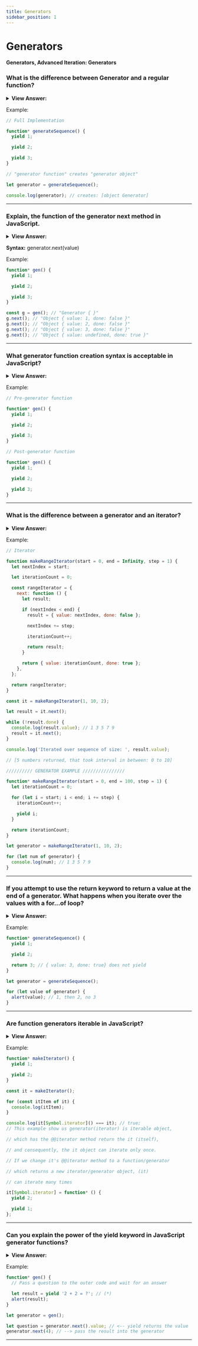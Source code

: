 ```yaml
---
title: Generators
sidebar_position: 1
---
```


# Generators

**Generators, Advanced Iteration: Generators**

<head>
  <title>Generators - JavaScript Interview Questions & Answers</title>
  <meta charSet="utf-8" />
</head>

### What is the difference between Generator and a regular function?

<details>
  <summary><strong>View Answer:</strong></summary>
  <div>
  <div><strong>Interview Response:</strong> Regular functions return only one, single value (or nothing). Generators can return (“yield”) multiple values, one after another, on-demand.</div><br />
  <div><strong>Technical Response:</strong> Regular functions return only one, single value (or nothing). Generators can return (“yield”) multiple values, one after another, on-demand. They work great with iterables, allowing to create data streams with ease. To create a generator, we need a special syntax construct: (function*), so-called “generator function”. Generator functions behave differently from regular ones. When such function is called, it does not run its code. Instead, it returns a special object, called “generator object”, to manage the execution.
  </div>
  </div>
</details>

Example:

```js
// Full Implementation

function* generateSequence() {
  yield 1;

  yield 2;

  yield 3;
}

// "generator function" creates "generator object"

let generator = generateSequence();

console.log(generator); // creates: [object Generator]
```

---

### Explain, the function of the generator next method in JavaScript.

<details>
  <summary><strong>View Answer:</strong></summary>
  <div>
  <div><strong>Interview Response:</strong> The next() method returns an object with two properties done and value. The done property will return false if a value exists, otherwise true if the value returns undefined.
</div>
  </div>
</details>

**Syntax:** generator.next(value)

Example:

```js
function* gen() {
  yield 1;

  yield 2;

  yield 3;
}

const g = gen(); // "Generator { }"
g.next(); // "Object { value: 1, done: false }"
g.next(); // "Object { value: 2, done: false }"
g.next(); // "Object { value: 3, done: false }"
g.next(); // "Object { value: undefined, done: true }"
```

---

### What generator function creation syntax is acceptable in JavaScript?

<details>
  <summary><strong>View Answer:</strong></summary>
  <div>
  <div><strong>Interview Response:</strong> There are two syntaxes that are used to create generators including the pre (function* f(…)) and post ( function *f(…) ) function generator implementations. Both syntaxes are correct, but usually the first syntax is preferred, as the star (*) denotes that it’s a generator function, it describes the kind, not the name, so it should stick with the function keyword.
</div>
  </div>
</details>

Example:

```js
// Pre-generator function

function* gen() {
  yield 1;

  yield 2;

  yield 3;
}

// Post-generator function

function* gen() {
  yield 1;

  yield 2;

  yield 3;
}
```

---

### What is the difference between a generator and an iterator?

<details>
  <summary><strong>View Answer:</strong></summary>
  <div>
  <div><strong>Interview Response:</strong> While custom iterators are a useful tool, their creation requires careful programming due to the need to explicitly maintain their internal state. Generator functions provide a powerful alternative, they allow you to define an iterative algorithm by writing a single function whose execution is not continuous. Generator functions are written using the function* syntax.
</div>
  </div>
</details>

Example:

```js
// Iterator

function makeRangeIterator(start = 0, end = Infinity, step = 1) {
  let nextIndex = start;

  let iterationCount = 0;

  const rangeIterator = {
    next: function () {
      let result;

      if (nextIndex < end) {
        result = { value: nextIndex, done: false };

        nextIndex += step;

        iterationCount++;

        return result;
      }

      return { value: iterationCount, done: true };
    },
  };

  return rangeIterator;
}

const it = makeRangeIterator(1, 10, 2);

let result = it.next();

while (!result.done) {
  console.log(result.value); // 1 3 5 7 9
  result = it.next();
}

console.log('Iterated over sequence of size: ', result.value);

// [5 numbers returned, that took interval in between: 0 to 10]

////////// GENERATOR EXAMPLE ////////////////

function* makeRangeIterator(start = 0, end = 100, step = 1) {
  let iterationCount = 0;

  for (let i = start; i < end; i += step) {
    iterationCount++;

    yield i;
  }

  return iterationCount;
}

let generator = makeRangeIterator(1, 10, 2);

for (let num of generator) {
  console.log(num); // 1 3 5 7 9
}
```

---

### If you attempt to use the return keyword to return a value at the end of a generator. What happens when you iterate over the values with a for…of loop?

<details>
  <summary><strong>View Answer:</strong></summary>
  <div>
  <div><strong>Interview Response:</strong> Since the generator has the done property with a value of false for each value excluding the last value of done equaling true. When you attempt to return a value instead of yielding one. The last value will not be returned because done is set to true. It’s because for..of iteration ignores the last value, when done: true.
</div>
  </div>
</details>

Example:

```js
function* generateSequence() {
  yield 1;

  yield 2;

  return 3; // { value: 3, done: true} does not yield
}

let generator = generateSequence();

for (let value of generator) {
  alert(value); // 1, then 2, no 3
}
```

---

### Are function generators iterable in JavaScript?

<details>
  <summary><strong>View Answer:</strong></summary>
  <div>
  <div><strong>Interview Response:</strong> Yes, when called, generator functions do not initially execute their code. Instead, they return a special type of iterator, called a Generator. The function can be called as many times as desired and returns a new Generator each time. Each Generator may only be iterated once.
</div>
  </div>
</details>

Example:

```js
function* makeIterator() {
  yield 1;

  yield 2;
}

const it = makeIterator();

for (const itItem of it) {
  console.log(itItem);
}

console.log(it[Symbol.iterator]() === it); // true;
// This example show us generator(iterator) is iterable object,

// which has the @@iterator method return the it (itself),

// and consequently, the it object can iterate only once.

// If we change it's @@iterator method to a function/generator

// which returns a new iterator/generator object, (it)

// can iterate many times

it[Symbol.iterator] = function* () {
  yield 2;

  yield 1;
};
```

---

### Can you explain the power of the yield keyword in JavaScript generator functions?

<details>
  <summary><strong>View Answer:</strong></summary>
  <div>
  <div><strong>Interview Response:</strong> Generators are both powerful and flexible because yield is multi-functional. It not only returns the result outward, but can pass a value inside the generator when we call generator.next(arg) with an argument. That argument becomes the result of yield.
</div>
  </div>
</details>

Example:

```js
function* gen() {
  // Pass a question to the outer code and wait for an answer

  let result = yield '2 + 2 = ?'; // (*)
  alert(result);
}

let generator = gen();

let question = generator.next().value; // <-- yield returns the value
generator.next(4); // --> pass the result into the generator
```

---
